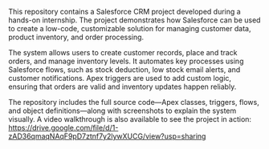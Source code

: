 This repository contains a Salesforce CRM project developed during a hands-on internship. The project demonstrates how Salesforce can be used to create a low-code, customizable solution for managing customer data, product inventory, and order processing.

The system allows users to create customer records, place and track orders, and manage inventory levels. It automates key processes using Salesforce flows, such as stock deduction, low stock email alerts, and customer notifications. Apex triggers are used to add custom logic, ensuring that orders are valid and inventory updates happen reliably.

The repository includes the full source code—Apex classes, triggers, flows, and object definitions—along with screenshots to explain the system visually. A video walkthrough is also available to see the project in action:
https://drive.google.com/file/d/1-zAD36qmaqNAqF9pD7ztnf7y2lywXUCG/view?usp=sharing
